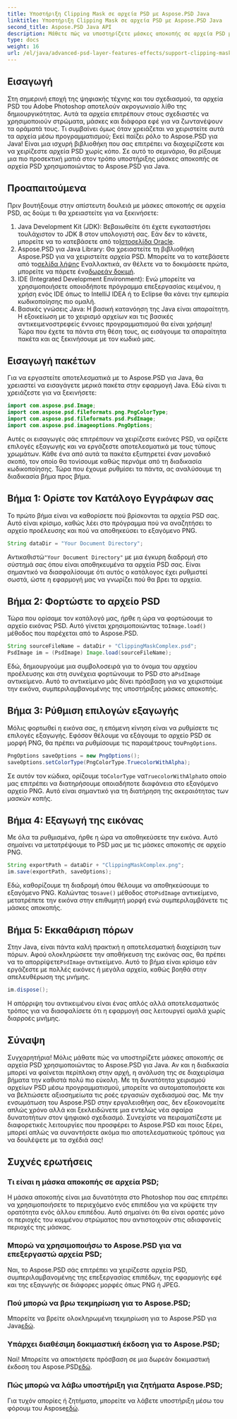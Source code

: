 ```yaml
---
title: Υποστήριξη Clipping Mask σε αρχεία PSD με Aspose.PSD Java
linktitle: Υποστήριξη Clipping Mask σε αρχεία PSD με Aspose.PSD Java
second_title: Aspose.PSD Java API
description: Μάθετε πώς να υποστηρίζετε μάσκες αποκοπής σε αρχεία PSD με το Aspose.PSD για Java. Ακολουθήστε τον βήμα προς βήμα οδηγό μας για να χειριστείτε εύκολα εικόνες PSD.
type: docs
weight: 16
url: /el/java/advanced-psd-layer-features-effects/support-clipping-mask-psd-files/
---
```

## Εισαγωγή
Στη σημερινή εποχή της ψηφιακής τέχνης και του σχεδιασμού, τα αρχεία PSD του Adobe Photoshop αποτελούν ακρογωνιαίο λίθο της δημιουργικότητας. Αυτά τα αρχεία επιτρέπουν στους σχεδιαστές να χρησιμοποιούν στρώματα, μάσκες και διάφορα εφέ για να ζωντανέψουν τα οράματά τους. Τι συμβαίνει όμως όταν χρειάζεται να χειριστείτε αυτά τα αρχεία μέσω προγραμματισμού; Εκεί παίζει ρόλο το Aspose.PSD για Java! Είναι μια ισχυρή βιβλιοθήκη που σας επιτρέπει να διαχειρίζεστε και να χειρίζεστε αρχεία PSD χωρίς κόπο. Σε αυτό το σεμινάριο, θα ρίξουμε μια πιο προσεκτική ματιά στον τρόπο υποστήριξης μάσκες αποκοπής σε αρχεία PSD χρησιμοποιώντας το Aspose.PSD για Java. 
## Προαπαιτούμενα
Πριν βουτήξουμε στην απίστευτη δουλειά με μάσκες αποκοπής σε αρχεία PSD, ας δούμε τι θα χρειαστείτε για να ξεκινήσετε:
1.  Java Development Kit (JDK): Βεβαιωθείτε ότι έχετε εγκαταστήσει τουλάχιστον το JDK 8 στον υπολογιστή σας. Εάν δεν το κάνετε, μπορείτε να το κατεβάσετε από το[Ιστοσελίδα Oracle](https://www.oracle.com/java/technologies/javase-jdk8-downloads.html).
2.  Aspose.PSD για Java Library: Θα χρειαστείτε τη βιβλιοθήκη Aspose.PSD για να χειριστείτε αρχεία PSD. Μπορείτε να το κατεβάσετε από το[σελίδα λήψης](https://releases.aspose.com/psd/java/) Εναλλακτικά, αν θέλετε να το δοκιμάσετε πρώτα, μπορείτε να πάρετε ένα[δωρεάν δοκιμή](https://releases.aspose.com/).
3. IDE (Integrated Development Environment): Ενώ μπορείτε να χρησιμοποιήσετε οποιοδήποτε πρόγραμμα επεξεργασίας κειμένου, η χρήση ενός IDE όπως το IntelliJ IDEA ή το Eclipse θα κάνει την εμπειρία κωδικοποίησης πιο ομαλή.
4. Βασικές γνώσεις Java: Η βασική κατανόηση της Java είναι απαραίτητη. Η εξοικείωση με το χειρισμό αρχείων και τις βασικές αντικειμενοστρεφείς έννοιες προγραμματισμού θα είναι χρήσιμη!
Τώρα που έχετε τα πάντα στη θέση τους, ας εισάγουμε τα απαραίτητα πακέτα και ας ξεκινήσουμε με τον κωδικό μας.
## Εισαγωγή πακέτων
Για να εργαστείτε αποτελεσματικά με το Aspose.PSD για Java, θα χρειαστεί να εισαγάγετε μερικά πακέτα στην εφαρμογή Java. Εδώ είναι τι χρειάζεστε για να ξεκινήσετε:
```java
import com.aspose.psd.Image;
import com.aspose.psd.fileformats.png.PngColorType;
import com.aspose.psd.fileformats.psd.PsdImage;
import com.aspose.psd.imageoptions.PngOptions;
```
Αυτές οι εισαγωγές σάς επιτρέπουν να χειρίζεστε εικόνες PSD, να ορίζετε επιλογές εξαγωγής και να εργάζεστε αποτελεσματικά με τους τύπους χρωμάτων. Κάθε ένα από αυτά τα πακέτα εξυπηρετεί έναν μοναδικό σκοπό, τον οποίο θα τονίσουμε καθώς περνάμε από τη διαδικασία κωδικοποίησης.
Τώρα που έχουμε ρυθμίσει τα πάντα, ας αναλύσουμε τη διαδικασία βήμα προς βήμα.
## Βήμα 1: Ορίστε τον Κατάλογο Εγγράφων σας
Το πρώτο βήμα είναι να καθορίσετε πού βρίσκονται τα αρχεία PSD σας. Αυτό είναι κρίσιμο, καθώς λέει στο πρόγραμμα πού να αναζητήσει το αρχείο προέλευσης και πού να αποθηκεύσει το εξαγόμενο PNG.
```java
String dataDir = "Your Document Directory";
```
 Αντικαθιστώ`"Your Document Directory"` με μια έγκυρη διαδρομή στο σύστημά σας όπου είναι αποθηκευμένα τα αρχεία PSD σας. Είναι σημαντικό να διασφαλίσουμε ότι αυτός ο κατάλογος έχει ρυθμιστεί σωστά, ώστε η εφαρμογή μας να γνωρίζει πού θα βρει τα αρχεία. 
## Βήμα 2: Φορτώστε το αρχείο PSD
 Τώρα που ορίσαμε τον κατάλογό μας, ήρθε η ώρα να φορτώσουμε το αρχείο εικόνας PSD. Αυτό γίνεται χρησιμοποιώντας το`Image.load()` μέθοδος που παρέχεται από το Aspose.PSD.
```java
String sourceFileName = dataDir + "ClippingMaskComplex.psd";
PsdImage im = (PsdImage) Image.load(sourceFileName);
```
 Εδώ, δημιουργούμε μια συμβολοσειρά για το όνομα του αρχείου προέλευσης και στη συνέχεια φορτώνουμε το PSD στο a`PsdImage` αντικείμενο. Αυτό το αντικείμενο μάς δίνει πρόσβαση για να χειριστούμε την εικόνα, συμπεριλαμβανομένης της υποστήριξης μάσκες αποκοπής.
## Βήμα 3: Ρύθμιση επιλογών εξαγωγής
 Μόλις φορτωθεί η εικόνα σας, η επόμενη κίνηση είναι να ρυθμίσετε τις επιλογές εξαγωγής. Εφόσον θέλουμε να εξάγουμε το αρχείο PSD σε μορφή PNG, θα πρέπει να ρυθμίσουμε τις παραμέτρους του`PngOptions`.
```java
PngOptions saveOptions = new PngOptions();
saveOptions.setColorType(PngColorType.TruecolorWithAlpha);
```
 Σε αυτόν τον κώδικα, ορίζουμε το`ColorType` να`TruecolorWithAlpha`το οποίο μας επιτρέπει να διατηρήσουμε οποιαδήποτε διαφάνεια στο εξαγόμενο αρχείο PNG. Αυτό είναι σημαντικό για τη διατήρηση της ακεραιότητας των μασκών κοπής.
## Βήμα 4: Εξαγωγή της εικόνας
Με όλα τα ρυθμισμένα, ήρθε η ώρα να αποθηκεύσετε την εικόνα. Αυτό σημαίνει να μετατρέψουμε το PSD μας με τις μάσκες αποκοπής σε αρχείο PNG.
```java
String exportPath = dataDir + "ClippingMaskComplex.png";
im.save(exportPath, saveOptions);
```
 Εδώ, καθορίζουμε τη διαδρομή όπου θέλουμε να αποθηκεύσουμε το εξαγόμενο PNG. Καλώντας το`save()` μέθοδος στο`PsdImage` αντικείμενο, μετατρέπετε την εικόνα στην επιθυμητή μορφή ενώ συμπεριλαμβάνετε τις μάσκες αποκοπής.
## Βήμα 5: Εκκαθάριση πόρων
 Στην Java, είναι πάντα καλή πρακτική η αποτελεσματική διαχείριση των πόρων. Αφού ολοκληρώσετε την αποθήκευση της εικόνας σας, θα πρέπει να το απορρίψετε`PsdImage` αντικείμενο. Αυτό το βήμα είναι κρίσιμο εάν εργάζεστε με πολλές εικόνες ή μεγάλα αρχεία, καθώς βοηθά στην απελευθέρωση της μνήμης.
```java
im.dispose();
```
Η απόρριψη του αντικειμένου είναι ένας απλός αλλά αποτελεσματικός τρόπος για να διασφαλίσετε ότι η εφαρμογή σας λειτουργεί ομαλά χωρίς διαρροές μνήμης.
## Σύναψη
Συγχαρητήρια! Μόλις μάθατε πώς να υποστηρίζετε μάσκες αποκοπής σε αρχεία PSD χρησιμοποιώντας το Aspose.PSD για Java. Αν και η διαδικασία μπορεί να φαίνεται περίπλοκη στην αρχή, η ανάλυση της σε διαχειρίσιμα βήματα την καθιστά πολύ πιο εύκολη. Με τη δυνατότητα χειρισμού αρχείων PSD μέσω προγραμματισμού, μπορείτε να αυτοματοποιήσετε και να βελτιώσετε αξιοσημείωτα τις ροές εργασιών σχεδιασμού σας.
Με την ενσωμάτωση του Aspose.PSD στην εργαλειοθήκη σας, δεν εξοικονομείτε απλώς χρόνο αλλά και ξεκλειδώνετε μια εντελώς νέα σφαίρα δυνατοτήτων στον ψηφιακό σχεδιασμό. Συνεχίστε να πειραματίζεστε με διαφορετικές λειτουργίες που προσφέρει το Aspose.PSD και ποιος ξέρει, μπορεί απλώς να συναντήσετε ακόμα πιο αποτελεσματικούς τρόπους για να δουλέψετε με τα σχέδιά σας!
## Συχνές ερωτήσεις
### Τι είναι η μάσκα αποκοπής σε αρχεία PSD;
Η μάσκα αποκοπής είναι μια δυνατότητα στο Photoshop που σας επιτρέπει να χρησιμοποιήσετε το περιεχόμενο ενός επιπέδου για να κρύψετε την ορατότητα ενός άλλου επιπέδου. Αυτό σημαίνει ότι θα είναι ορατές μόνο οι περιοχές του κομμένου στρώματος που αντιστοιχούν στις αδιαφανείς περιοχές της μάσκας.
### Μπορώ να χρησιμοποιήσω το Aspose.PSD για να επεξεργαστώ αρχεία PSD;
Ναι, το Aspose.PSD σάς επιτρέπει να χειρίζεστε αρχεία PSD, συμπεριλαμβανομένης της επεξεργασίας επιπέδων, της εφαρμογής εφέ και της εξαγωγής σε διάφορες μορφές όπως PNG ή JPEG.
### Πού μπορώ να βρω τεκμηρίωση για το Aspose.PSD;
 Μπορείτε να βρείτε ολοκληρωμένη τεκμηρίωση για το Aspose.PSD για Java[εδώ](https://reference.aspose.com/psd/java/).
### Υπάρχει διαθέσιμη δοκιμαστική έκδοση για το Aspose.PSD;
 Ναί! Μπορείτε να αποκτήσετε πρόσβαση σε μια δωρεάν δοκιμαστική έκδοση του Aspose.PSD[εδώ](https://releases.aspose.com/).
### Πώς μπορώ να λάβω υποστήριξη για ζητήματα Aspose.PSD;
 Για τυχόν απορίες ή ζητήματα, μπορείτε να λάβετε υποστήριξη μέσω του φόρουμ του Aspose[εδώ](https://forum.aspose.com/c/psd/34).